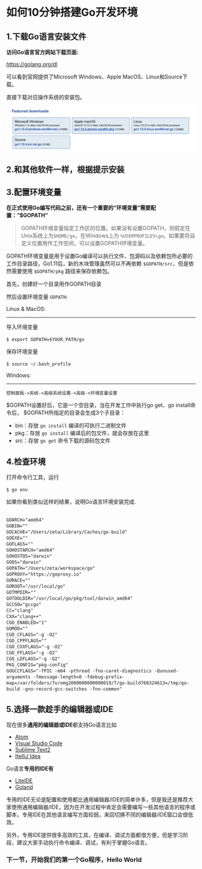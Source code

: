 # 如何10分钟搭建Go开发环境

## 1.下载Go语言安装文件

**访问Go语言官方网站下载页面:** 

https://golang.org/dl

可以看到官网提供了Microsoft Windows、Apple MacOS、Linux和Source下载。

直接下载对应操作系统的安装包。

![下载](golangdls.png)

## 2.和其他软件一样，根据提示安装

## 3.配置环境变量

**在正式使用Go编写代码之前，还有一个重要的“环境变量”需要配置：“$GOPATH”**

> GOPATH环境变量指定工作区的位置。如果没有设置GOPATH，则假定在Unix系统上为`$HOME/go`，在Windows上为 `%USERPROFILE%\go`。如果要将自定义位置用作工作空间，可以设置GOPATH环境变量。

GOPATH环境变量是用于设置Go编译可以执行文件、包源码以及依赖包所必要的工作目录路径，Go1.11后，新的木块管理虽然可以不再依赖 `$GOPATH/src`，但是依然需要使用 `$GOPATH/pkg` 路径来保存依赖包。

首先，创建好一个目录用作GOPATH目录

然后设置环境变量 `GOPATH`:

Linux & MacOS:

----

导入环境变量

`$ export GOPATH=$YOUR_PATH/go`

保存环境变量

`$ source ~/.bash_profile`

Windows:

----

`控制面板->系统->高级系统设置->高级->环境变量设置`

$GOPATH设置好后，它是一个空目录，当在开发工作中执行go get、go install命令后， $GOPATH所指定的目录会生成3个子目录：

- bin：存放 `go install` 编译的可执行二进制文件
- pkg：存放 `go install` 编译后的包文件，就会存放在这里
- src：存放 `go get` 命令下载的源码包文件

## 4.检查环境

打开命令行工具，运行

`$ go env`

如果你看到类似这样的结果，说明Go语言环境安装完成.

``` shell

GOARCH="amd64"
GOBIN=""
GOCACHE="/Users/zeta/Library/Caches/go-build"
GOEXE=""
GOFLAGS=""
GOHOSTARCH="amd64"
GOHOSTOS="darwin"
GOOS="darwin"
GOPATH="/Users/zeta/workspace/go"
GOPROXY="https://goproxy.io"
GORACE=""
GOROOT="/usr/local/go"
GOTMPDIR=""
GOTOOLDIR="/usr/local/go/pkg/tool/darwin_amd64"
GCCGO="gccgo"
CC="clang"
CXX="clang++"
CGO_ENABLED="1"
GOMOD=""
CGO_CFLAGS="-g -O2"
CGO_CPPFLAGS=""
CGO_CXXFLAGS="-g -O2"
CGO_FFLAGS="-g -O2"
CGO_LDFLAGS="-g -O2"
PKG_CONFIG="pkg-config"
GOGCCFLAGS="-fPIC -m64 -pthread -fno-caret-diagnostics -Qunused-arguments -fmessage-length=0 -fdebug-prefix-map=/var/folders/7v/omg2000000000000019/T/go-build760324613=/tmp/go-build -gno-record-gcc-switches -fno-common"
```

## 5.选择一款趁手的编辑器或IDE

现在很多**通用的编辑器或IDE**都支持Go语言比如

- [Atom](https://atom.io/)
- [Visual Studio Code](https://code.visualstudio.com/)
- [Sublime Text2](https://www.sublimetext.com/2)
- [ItelliJ Idea](https://www.jetbrains.com/idea/)

Go语言**专用的IDE有**

- [LiteIDE](http://liteide.org/cn/)
- [Goland](https://www.jetbrains.com/go/?fromMenu)

专用的IDE无论是配置和使用都比通用编辑器/IDE的简单许多，但是我还是推荐大家使用通用编辑器/IDE，因为在开发过程中肯定会需要编写一些其他语言的程序或脚本，专用IDE在其他语言编写方面较弱，来回切换不同的编辑器/IDE窗口会很低效。

另外，专用IDE提供很多高效的工具，在编译、调试方面都很方便，但是学习阶段，建议大家手动执行命令编译、调试，有利于掌握Go语言。

### 下一节，开始我们的第一个Go程序，Hello World